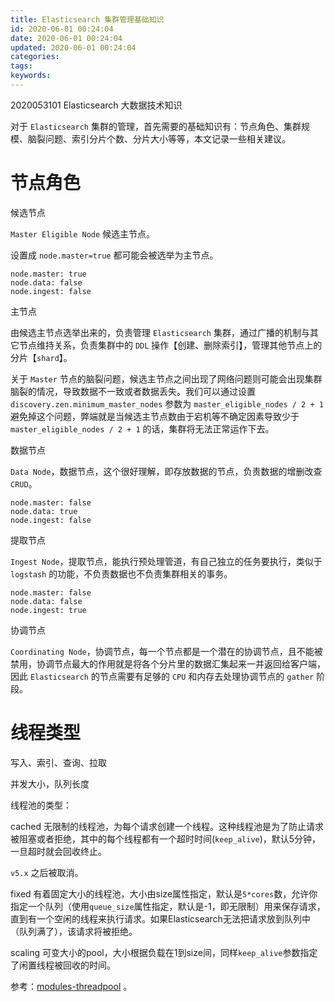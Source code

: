 ```yaml
---
title: Elasticsearch 集群管理基础知识
id: 2020-06-01 00:24:04
date: 2020-06-01 00:24:04
updated: 2020-06-01 00:24:04
categories:
tags:
keywords:
---
```



2020053101
Elasticsearch
大数据技术知识


对于 `Elasticsearch` 集群的管理，首先需要的基础知识有：节点角色、集群规模、脑裂问题、索引分片个数、分片大小等等，本文记录一些相关建议。


<!-- more -->


# 节点角色


候选节点

`Master Eligible Node` 候选主节点。


设置成 `node.master=true` 都可能会被选举为主节点。


```
node.master: true
node.data: false
node.ingest: false
```

主节点


由候选主节点选举出来的，负责管理 `Elasticsearch` 集群，通过广播的机制与其它节点维持关系，负责集群中的 `DDL` 操作【创建、删除索引】，管理其他节点上的分片【`shard`】。


关于 `Master` 节点的脑裂问题，候选主节点之间出现了网络问题则可能会出现集群脑裂的情况，导致数据不一致或者数据丢失。我们可以通过设置 `discovery.zen.minimum_master_nodes` 参数为 `master_eligible_nodes / 2 + 1` 避免掉这个问题，弊端就是当候选主节点数由于宕机等不确定因素导致少于 `master_eligible_nodes / 2 + 1` 的话，集群将无法正常运作下去。


数据节点


`Data Node`，数据节点，这个很好理解，即存放数据的节点，负责数据的增删改查 `CRUD`。

```
node.master: false
node.data: true
node.ingest: false
```

提取节点


`Ingest Node`，提取节点，能执行预处理管道，有自己独立的任务要执行，类似于 `logstash` 的功能，不负责数据也不负责集群相关的事务。


```
node.master: false
node.data: false
node.ingest: true
```

协调节点

`Coordinating Node`，协调节点，每一个节点都是一个潜在的协调节点，且不能被禁用，协调节点最大的作用就是将各个分片里的数据汇集起来一并返回给客户端，因此 `Elasticsearch` 的节点需要有足够的 `CPU` 和内存去处理协调节点的 `gather` 阶段。

# 线程类型


写入、索引、查询、拉取


并发大小，队列长度



线程池的类型：

cached  无限制的线程池，为每个请求创建一个线程。这种线程池是为了防止请求被阻塞或者拒绝，其中的每个线程都有一个超时时间(`keep_alive`)，默认5分钟，一旦超时就会回收终止。

`v5.x` 之后被取消。

fixed  有着固定大小的线程池，大小由size属性指定，默认是`5*cores`数，允许你指定一个队列（使用`queue_size`属性指定，默认是-1，即无限制）用来保存请求，直到有一个空闲的线程来执行请求。如果Elasticsearch无法把请求放到队列中（队列满了），该请求将被拒绝。

scaling  可变大小的pool，大小根据负载在1到size间，同样`keep_alive`参数指定了闲置线程被回收的时间。


参考：[modules-threadpool](https://www.elastic.co/guide/en/elasticsearch/reference/5.6/modules-threadpool.html) 。

